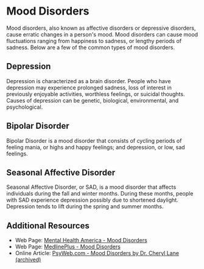 # Mood Disorders

Mood disorders, also known as affective disorders or depressive disorders, cause erratic changes in a person's mood. Mood disorders can cause mood fluctuations ranging from happiness to sadness, or lengthy periods of sadness. Below are a few of the common types of mood disorders.

## Depression

Depression is characterized as a brain disorder. People who have depression may experience prolonged sadness, loss of interest in previously enjoyable activities, worthless feelings, or suicidal thoughts. Causes of depression can be genetic, biological, environmental, and psychological.

## Bipolar Disorder

Bipolar Disorder is a mood disorder that consists of cycling periods of feeling mania, or highs and happy feelings; and depression, or low, sad feelings.

## Seasonal Affective Disorder

Seasonal Affective Disorder, or SAD, is a mood disorder that affects individuals during the fall and winter months. During these months, people with SAD experience depression possibly due to shortened daylight. Depression tends to lift during the spring and summer months.

## Additional Resources

- Web Page: [Mental Health America - Mood Disorders](https://www.mhanational.org/conditions/mood-disorders)
- Web Page: [MedlinePlus - Mood Disorders](https://www.nlm.nih.gov/medlineplus/mooddisorders.html)
- Online Article: [PsyWeb.com - Mood Disorders by Dr. Cheryl Lane (archived)](https://web.archive.org/web/20180121115055/http://www.psyweb.com/mdisord/jsp/moodd.jsp)